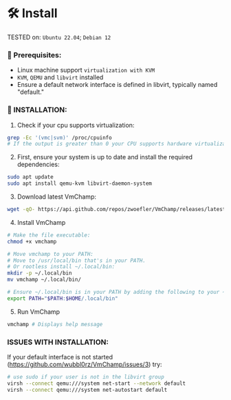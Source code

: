 # 🛠️ Install
TESTED on: `Ubuntu 22.04`; `Debian 12`

### 🔧 Prerequisites:
- Linux machine support `virtualization with KVM`
- `KVM`, `QEMU` and `libvirt` installed
- Ensure a default network interface is defined in libvirt, typically named "default."


### 🚀 INSTALLATION:
1. Check if your cpu supports virtualization:
```BASH
grep -Ec '(vmc|svm)' /proc/cpuinfo
# If the output is greater than 0 your CPU supports hardware virtualization.
```

2. First, ensure your system is up to date and install the required dependencies:
```BASH
sudo apt update
sudo apt install qemu-kvm libvirt-daemon-system
```

3. Download latest VmChamp:
```BASH
wget -qO- https://api.github.com/repos/zwoefler/VmChamp/releases/latest | grep "browser_download_url" | cut -d '"' -f 4 | wget -i - -O vmchamp
```
4. Install VmChamp
```BASH
# Make the file executable:
chmod +x vmchamp

# Move vmchamp to your PATH:
# Move to /usr/local/bin that's in your PATH.
# Or rootless install ~/.local/bin:
mkdir -p ~/.local/bin
mv vmchamp ~/.local/bin/

# Ensure ~/.local/bin is in your PATH by adding the following to your ~/.bashrc or ~/.zshrc:
export PATH="$PATH:$HOME/.local/bin"
```

5. Run VmChamp
```BASH
vmchamp # Displays help message
```

### ISSUES WITH INSTALLATION:
If your default interface is not started (https://github.com/wubbl0rz/VmChamp/issues/3) try:

```BASH
# use sudo if your user is not in the libvirt group
virsh --connect qemu:///system net-start --network default
virsh --connect qemu:///system net-autostart default
```